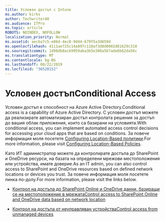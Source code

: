```yaml
---
title: Условен достъп с Intune
ms.author: kirks
author: Techwriter40
ms.audience: ITPro
ms.topic: article
ROBOTS: NOINDEX, NOFOLLOW
localization_priority: Normal
ms.assetid: aecba7c5-e86d-4ec8-9d44-679f5a3d659d
ms.openlocfilehash: 4111ae725c14a897c110af3d0d0002d81629c310
ms.sourcegitcommit: 1d98db8acb9959aba3b5e308a567ade6b62da56c
ms.translationtype: MT
ms.contentlocale: bg-BG
ms.lasthandoff: 08/22/2019
ms.locfileid: "36520152"
---
```

# <a name="conditional-access"></a><span data-ttu-id="b3010-102">Условен достъп</span><span class="sxs-lookup"><span data-stu-id="b3010-102">Conditional Access</span></span>

<span data-ttu-id="b3010-103">Условен достъп е способност на Azure Active Directory.</span><span class="sxs-lookup"><span data-stu-id="b3010-103">Conditional access is a capability of Azure Active Directory.</span></span> <span data-ttu-id="b3010-104">С условен достъп можете да реализирате автоматизиран достъп контролата решения за достъп до вашия облак приложения, които са базирани на условията.</span><span class="sxs-lookup"><span data-stu-id="b3010-104">With conditional access, you can implement automated access control decisions for accessing your cloud apps that are based on conditions.</span></span> <span data-ttu-id="b3010-105">За повече информация моля посетете [Configuring Location-Based политики](https://docs.microsoft.com/azure/active-directory/conditional-access/overview).</span><span class="sxs-lookup"><span data-stu-id="b3010-105">For more information, please visit [Configuring Location-Based Policies](https://docs.microsoft.com/azure/active-directory/conditional-access/overview).</span></span>

<span data-ttu-id="b3010-106">Като ИТ администратор можете да контролирате достъпа до SharePoint и OneDrive ресурси, на базата на определени мрежови местоположения или устройства, имате доверие.</span><span class="sxs-lookup"><span data-stu-id="b3010-106">As an IT admin, you can also control access to SharePoint and OneDrive resources based on defined network locations or devices you trust.</span></span> <span data-ttu-id="b3010-107">За повече информация моля посетете линка по-долу.</span><span class="sxs-lookup"><span data-stu-id="b3010-107">For more information, please visit the links below.</span></span>

- [<span data-ttu-id="b3010-108">Контрол на достъпа до SharePoint Online и OneDrive данни, базиращи се на местоположение в мрежата</span><span class="sxs-lookup"><span data-stu-id="b3010-108">Control access to SharePoint Online and OneDrive data based on network location</span></span>](https://docs.microsoft.com/sharepoint/control-access-based-on-network-location)

- [<span data-ttu-id="b3010-109">Контрол на достъпа от неуправляван устройства</span><span class="sxs-lookup"><span data-stu-id="b3010-109">Control access from unmanaged devices</span></span>](https://docs.microsoft.com/sharepoint/control-access-from-unmanaged-devices)


